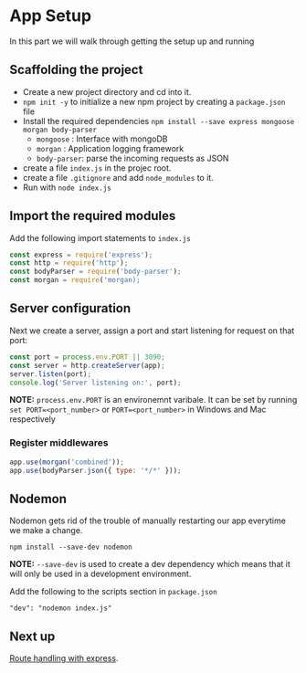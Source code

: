 # App Setup
In this part we will walk through getting the setup up and running

## Scaffolding the project

* Create a new project directory and cd into it.
* `npm init -y` to initialize a new npm project by creating a `package.json` file
* Install the required dependencies `npm install --save express mongoose morgan body-parser`
  * `mongoose` : Interface with mongoDB
  * `morgan` : Application logging framework
  *  `body-parser`: parse the incoming requests as JSON
* create a file `index.js` in the projec root.
* create a file `.gitignore` and add `node_modules` to it.
* Run with `node index.js`

## Import the required modules

Add the following import statements to `index.js`

```javascript
const express = require('express');
const http = require('http');
const bodyParser = require('body-parser');
const morgan = require('morgan);
```
## Server configuration

Next we create a server, assign a port and start listening for request on that port:

```javascript
const port = process.env.PORT || 3090;
const server = http.createServer(app);
server.listen(port);
console.log('Server listening on:', port);
```

**NOTE:** `process.env.PORT` is an environemnt varibale. It can be set by running `set PORT=<port_number>` or `PORT=<port_number>` in Windows and Mac respectively

### Register middlewares

```javascript
app.use(morgan('combined'));
app.use(bodyParser.json({ type: '*/*' }));
```
## Nodemon

Nodemon gets rid of the trouble of manually restarting our app everytime we make a change.

`npm install --save-dev nodemon`

**NOTE:** `--save-dev` is used to create a dev dependency which means that it will only be used in a development environment.

Add the following to the scripts section in `package.json`

`"dev": "nodemon index.js"`

## Next up

[Route handling with express](2_Route.md).